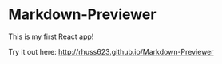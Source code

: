 # Markdown-Previewer
This is my first React app!

Try it out here: http://rhuss623.github.io/Markdown-Previewer
